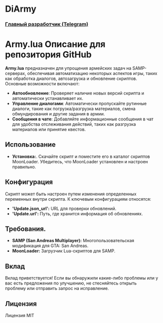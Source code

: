 # DiArmy

### [Главный разработчик (Telegram)](https://t.me/lisowsky)

# Army.lua Описание для репозитория GitHub

**Army.lua** предназначен для упрощения армейских задач на SAMP-серверах, обеспечивая автоматизацию некоторых аспектов игры, таких как обработка диалогов, автозагрузка и обновление скриптов. Основные возможности включают:

- **Автообновление**: Проверяет наличие новых версий скрипта и автоматически устанавливает их.
- **Управление диалогами**: Автоматически пропускайте рутинные диалоги, такие как погрузка/разгрузка материалов, смена обмундирования и другие задания в армии.
- **Сообщения в чате**: Добавляйте информационные сообщения в чат для удобства отслеживания действий, таких как разгрузка материалов или принятие квестов.

## Использование

- **Установка:**.
Скачайте скрипт и поместите его в каталог скриптов MoonLoader.
Убедитесь, что MoonLoader установлен и настроен правильно.

## Конфигурация

Скрипт может быть настроен путем изменения определенных переменных внутри скрипта. К ключевым конфигурациям относятся:

- **'Update.json_url':** URL для проверки обновлений.
- **'Update.url':** Путь, где хранится информация об обновлениях.

## Требования.

- **SAMP (San Andreas Multiplayer):** Многопользовательская модификация для GTA: San Andreas.
- **MoonLoader:** Загрузчик Lua-скриптов для SAMP.

## Вклад

Вклад приветствуется! Если вы обнаружили какие-либо проблемы или у вас есть предложения по улучшению, не стесняйтесь открыть проблему или отправить запрос на исправление.

## Лицензия

Лицензия MIT
